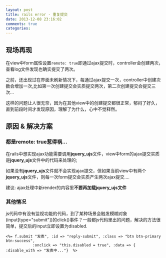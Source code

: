 ```yaml
---
layout: post
title: rails error - 重复提交
date: 2013-12-08 23:16:02
comments: true
categories: 
---
```

## 现场再现

在view中form属性设置`remote: true`即通过ajax提交时，controller会创建两次，查看log文件发现也确实提交了两次。

之前，还出现过在界面未刷新情况下，每通过ajax提交一次，controller中创建次数会增加一次,比如第一次创建提交会实质提交两次，第二次创建提交会提交三次...

这样的问题让人很无奈，因为在其他view中的创建提交都很正常，郁闷了好久，直到前段时间才发现原因，理解了为什么，心中不觉释然。

## 原因 & 解决方案

### 都是remote: true惹得祸...

在rails中想实现ajax功能需要调用**jquery_ujs**文件，view中form的ajax提交实质是**jquery_ujs**文件中的代码来处理的;

如果没有**jquery_ujs**文件就不会实现ajax提交，但如果当前view中有两个**jquery_ujs**文件，则每一次form提交会实质产生两次ajax提交....

建议: ajax处理中新render的内容里**不要再加载jquery_ujs文件**

### 其他情况

js代码中有没有监视功能的代码，到了某种场景会触发模糊对象(input[type="submit"])的click()事件？一般都js代码里出的问题，解决的方法很简单，提交后的input立即设置为disabled.

    <%= f.submit "发表", :id => "reply-submit", :class => "btn btn-primary btn-success",
                :onclick => "this.disabled = true", :data => { :disable_with => "发表中..."}  %>
